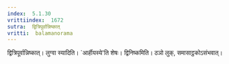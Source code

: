 ```yaml
---
index:  5.1.30
vrittiindex:  1672
sutra:  द्वित्रिपूर्वान्निष्कात्
vritti:  balamanorama 
---
```


द्वित्रिपूर्वान्निष्कात्। लुग्वा स्यादिति। `आर्हीयस्ये'ति शेषः। द्विनिष्कमिति। ठञो लुक्, समासाट्ठकोऽसंभवात्। 

